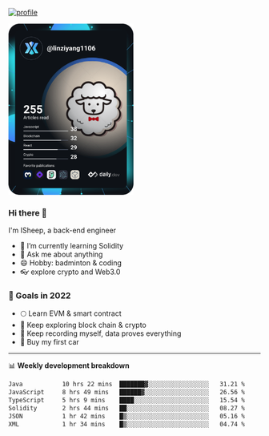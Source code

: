 [![profile](http://img.codelin.xyz/hello-im-isheep.svg)](https://www.calligrapher.ai/)

<a href="https://app.daily.dev/linziyang1106"><img src="/devcard.png" width="250" alt="ISheep's Dev Card"/></a>

### Hi there 🐏

I'm ISheep, a back-end engineer

- 🔭 I’m currently learning Solidity
- 💬 Ask me about anything
- 😄 Hobby: badminton & coding
- 👓 explore crypto and Web3.0

### 🚀 Goals in 2022
+ 🌕 Learn EVM & smart contract
+ 🤔 Keep exploring block chain & crypto
+ 🐏 Keep recording myself, data proves everything
+ 🚗 Buy my first car

-------

📊 **Weekly development breakdown**
<!--START_SECTION:waka-->

```text
Java           10 hrs 22 mins  ███████▓░░░░░░░░░░░░░░░░░   31.21 %
JavaScript     8 hrs 49 mins   ██████▓░░░░░░░░░░░░░░░░░░   26.56 %
TypeScript     5 hrs 9 mins    ████░░░░░░░░░░░░░░░░░░░░░   15.54 %
Solidity       2 hrs 44 mins   ██░░░░░░░░░░░░░░░░░░░░░░░   08.27 %
JSON           1 hr 42 mins    █▒░░░░░░░░░░░░░░░░░░░░░░░   05.16 %
XML            1 hr 34 mins    █▒░░░░░░░░░░░░░░░░░░░░░░░   04.74 %
```

<!--END_SECTION:waka-->
